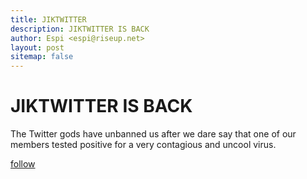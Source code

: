 ```yaml
---
title: JIKTWITTER
description: JIKTWITTER IS BACK
author: Espi <espi@riseup.net>
layout: post
sitemap: false
---
```


# JIKTWITTER IS BACK

The Twitter gods have unbanned us after we dare say that one of our members tested positive for a very contagious and uncool virus.

[follow][twitter]

[twitter]: "https://twitter.com/jiktim_" "JIK TWITTER"
